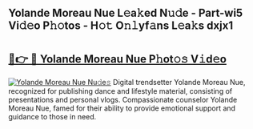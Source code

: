 ## Yolande Moreau Nue L𝚎a𝚔ed N𝚞𝚍e - Part-wi5 Vi𝚍𝚎o P𝚑𝚘tos - H𝚘𝚝 O𝚗𝚕yf𝚊ns L𝚎a𝚔s dxjx1

# <h2><a href="http://kf53kr1.oniu.top/?m=Yolande+Moreau+Nue">🔗👉 🔴 Yolande Moreau Nue P𝚑ot𝚘𝚜 V𝚒d𝚎o</a></h2>

[![Yolande Moreau Nue Nu𝚍e𝚜](https://i.imgur.com/0qMVB7G.gif)](http://kf53kr1.oniu.top/?m=Yolande+Moreau+Nue)
Digital trendsetter Yolande Moreau Nue, recognized for publishing dance and lifestyle material, consisting of presentations and personal vlogs. Compassionate counselor Yolande Moreau Nue, famed for their ability to provide emotional support and guidance to those in need.  
